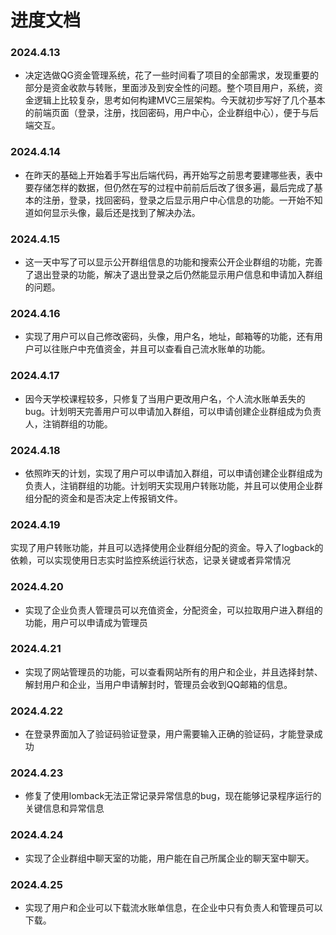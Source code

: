 # 进度文档
### 2024.4.13
* 决定选做QG资金管理系统，花了一些时间看了项目的全部需求，发现重要的部分是资金收款与转账，里面涉及到安全性的问题。整个项目用户，系统，资金逻辑上比较复杂，思考如何构建MVC三层架构。今天就初步写好了几个基本的前端页面（登录，注册，找回密码，用户中心，企业群组中心），便于与后端交互。
### 2024.4.14
* 在昨天的基础上开始着手写出后端代码，再开始写之前思考要建哪些表，表中要存储怎样的数据，但仍然在写的过程中前前后后改了很多遍，最后完成了基本的注册，登录，找回密码，登录之后显示用户中心信息的功能。一开始不知道如何显示头像，最后还是找到了解决办法。
### 2024.4.15
* 这一天中写了可以显示公开群组信息的功能和搜索公开企业群组的功能，完善了退出登录的功能，解决了退出登录之后仍然能显示用户信息和申请加入群组的问题。
### 2024.4.16
* 实现了用户可以自己修改密码，头像，用户名，地址，邮箱等的功能，还有用户可以往账户中充值资金，并且可以查看自己流水账单的功能。
### 2024.4.17
* 因今天学校课程较多，只修复了当用户更改用户名，个人流水账单丢失的bug。计划明天完善用户可以申请加入群组，可以申请创建企业群组成为负责人，注销群组的功能。
### 2024.4.18
* 依照昨天的计划，实现了用户可以申请加入群组，可以申请创建企业群组成为负责人，注销群组的功能。计划明天实现用户转账功能，并且可以使用企业群组分配的资金和是否决定上传报销文件。
### 2024.4.19
实现了用户转账功能，并且可以选择使用企业群组分配的资金。导入了logback的依赖，可以实现使用日志实时监控系统运行状态，记录关键或者异常情况
### 2024.4.20
* 实现了企业负责人管理员可以充值资金，分配资金，可以拉取用户进入群组的功能，用户可以申请成为管理员
### 2024.4.21
* 实现了网站管理员的功能，可以查看网站所有的用户和企业，并且选择封禁、解封用户和企业，当用户申请解封时，管理员会收到QQ邮箱的信息。
### 2024.4.22
* 在登录界面加入了验证码验证登录，用户需要输入正确的验证码，才能登录成功
### 2024.4.23
* 修复了使用lomback无法正常记录异常信息的bug，现在能够记录程序运行的关键信息和异常信息
### 2024.4.24
* 实现了企业群组中聊天室的功能，用户能在自己所属企业的聊天室中聊天。
### 2024.4.25
* 实现了用户和企业可以下载流水账单信息，在企业中只有负责人和管理员可以下载。
